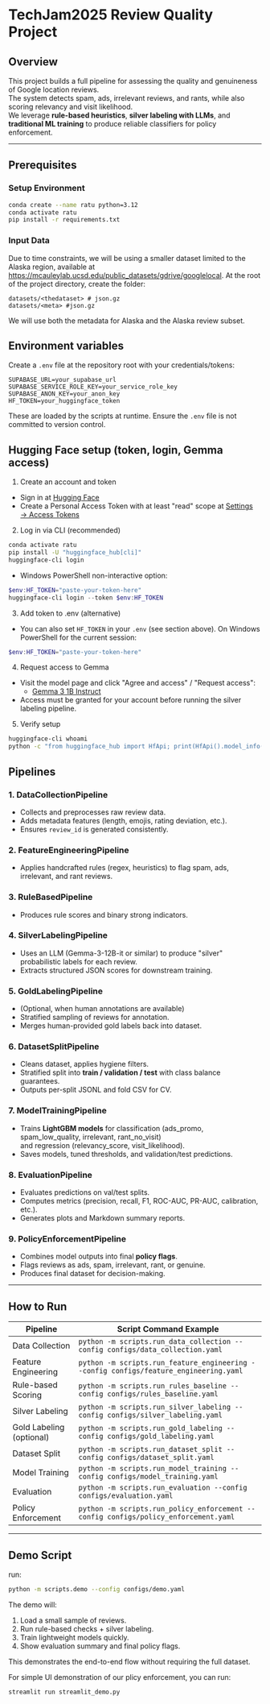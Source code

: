 # TechJam2025 Review Quality Project

## Overview
This project builds a full pipeline for assessing the quality and genuineness of Google location reviews.  
The system detects spam, ads, irrelevant reviews, and rants, while also scoring relevancy and visit likelihood.  
We leverage **rule-based heuristics**, **silver labeling with LLMs**, and **traditional ML training** to produce reliable classifiers for policy enforcement.

---
## Prerequisites
### Setup Environment
```bash
conda create --name ratu python=3.12
conda activate ratu
pip install -r requirements.txt
```

### Input Data
Due to time constraints, we will be using a smaller dataset limited to the Alaska region, available at https://mcauleylab.ucsd.edu/public_datasets/gdrive/googlelocal. At the root of the project directory, create the folder:
```
datasets/<thedataset> # json.gz
datasets/<meta> #json.gz
```

We will use both the metadata for Alaska and the Alaska review subset.

## Environment variables

Create a `.env` file at the repository root with your credentials/tokens:

```dotenv
SUPABASE_URL=your_supabase_url
SUPABASE_SERVICE_ROLE_KEY=your_service_role_key
SUPABASE_ANON_KEY=your_anon_key
HF_TOKEN=your_huggingface_token
```

These are loaded by the scripts at runtime. Ensure the `.env` file is not committed to version control.

## Hugging Face setup (token, login, Gemma access)

1) Create an account and token
- Sign in at [Hugging Face](https://huggingface.co/)
- Create a Personal Access Token with at least "read" scope at [Settings → Access Tokens](https://huggingface.co/settings/tokens)

2) Log in via CLI (recommended)
```bash
conda activate ratu
pip install -U "huggingface_hub[cli]"
huggingface-cli login
```
- Windows PowerShell non-interactive option:
```powershell
$env:HF_TOKEN="paste-your-token-here"
huggingface-cli login --token $env:HF_TOKEN
```

3) Add token to .env (alternative)
- You can also set `HF_TOKEN` in your `.env` (see section above). On Windows PowerShell for the current session:
```powershell
$env:HF_TOKEN="paste-your-token-here"
```

4) Request access to Gemma
- Visit the model page and click "Agree and access" / "Request access":
  - [Gemma 3 1B Instruct](https://huggingface.co/google/gemma-3-1b-it)
- Access must be granted for your account before running the silver labeling pipeline.

5) Verify setup
```bash
huggingface-cli whoami
python -c "from huggingface_hub import HfApi; print(HfApi().model_info('google/gemma-3-1b-it').id)"
```

## Pipelines

### 1. DataCollectionPipeline
- Collects and preprocesses raw review data.
- Adds metadata features (length, emojis, rating deviation, etc.).
- Ensures `review_id` is generated consistently.

### 2. FeatureEngineeringPipeline
- Applies handcrafted rules (regex, heuristics) to flag spam, ads, irrelevant, and rant reviews.

### 3. RuleBasedPipeline
- Produces rule scores and binary strong indicators.

### 4. SilverLabelingPipeline
- Uses an LLM (Gemma-3-12B-it or similar) to produce "silver" probabilistic labels for each review.
- Extracts structured JSON scores for downstream training.

### 5. GoldLabelingPipeline
- (Optional, when human annotations are available)
- Stratified sampling of reviews for annotation.
- Merges human-provided gold labels back into dataset.

### 6. DatasetSplitPipeline
- Cleans dataset, applies hygiene filters.
- Stratified split into **train / validation / test** with class balance guarantees.
- Outputs per-split JSONL and fold CSV for CV.

### 7. ModelTrainingPipeline
- Trains **LightGBM models** for classification (ads_promo, spam_low_quality, irrelevant, rant_no_visit)  
  and regression (relevancy_score, visit_likelihood).
- Saves models, tuned thresholds, and validation/test predictions.

### 8. EvaluationPipeline
- Evaluates predictions on val/test splits.
- Computes metrics (precision, recall, F1, ROC-AUC, PR-AUC, calibration, etc.).
- Generates plots and Markdown summary reports.

### 9. PolicyEnforcementPipeline
- Combines model outputs into final **policy flags**.
- Flags reviews as ads, spam, irrelevant, rant, or genuine.
- Produces final dataset for decision-making.

---

## How to Run

| Pipeline                  | Script Command Example |
|---------------------------|-------------------------|
| Data Collection           | `python -m scripts.run_data_collection --config configs/data_collection.yaml` |
| Feature Engineering           | `python -m scripts.run_feature_engineering --config configs/feature_engineering.yaml` |
| Rule-based Scoring        | `python -m scripts.run_rules_baseline --config configs/rules_baseline.yaml` |
| Silver Labeling           | `python -m scripts.run_silver_labeling --config configs/silver_labeling.yaml` |
| Gold Labeling (optional)  | `python -m scripts.run_gold_labeling --config configs/gold_labeling.yaml` |
| Dataset Split             | `python -m scripts.run_dataset_split --config configs/dataset_split.yaml` |
| Model Training            | `python -m scripts.run_model_training --config configs/model_training.yaml` |
| Evaluation                | `python -m scripts.run_evaluation --config configs/evaluation.yaml` |
| Policy Enforcement        | `python -m scripts.run_policy_enforcement --config configs/policy_enforcement.yaml` |

---

## Demo Script
run:

```bash
python -m scripts.demo --config configs/demo.yaml
```

The demo will:
1. Load a small sample of reviews.
2. Run rule-based checks + silver labeling.
3. Train lightweight models quickly.
4. Show evaluation summary and final policy flags.

This demonstrates the end-to-end flow without requiring the full dataset.

For simple UI demonstration of our plicy enforcement, you can run:
```bash
streamlit run streamlit_demo.py
```
